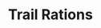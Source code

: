 ---
ep: 058
title: Trail Rations
imglink: "https://live.staticflickr.com/65535/50983023762_5d0d7e055e_o.jpg"
thumbnail: "https://live.staticflickr.com/65535/50983023762_e5e5cc60c7_q.jpg"
alt: A close up on a toothed grinning mouth, surrounded by a scraggly beard. Above it is written "Come, MEAT, be my guest. And let thy gifts to me be blessed." Meat is bolded for emphasis. 
name: TomahawkKidArt
---